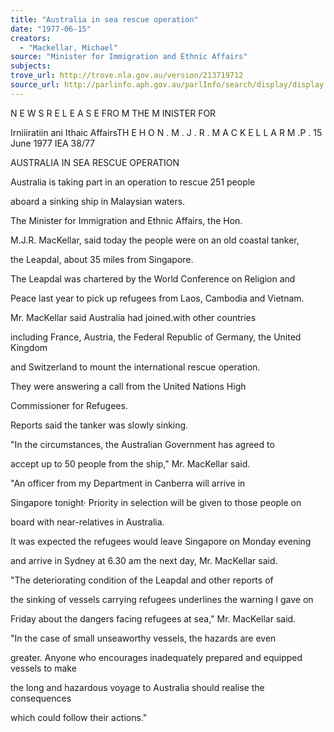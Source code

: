 ```yaml
---
title: "Australia in sea rescue operation"
date: "1977-06-15"
creators:
  - "Mackellar, Michael"
source: "Minister for Immigration and Ethnic Affairs"
subjects:
trove_url: http://trove.nla.gov.au/version/213719712
source_url: http://parlinfo.aph.gov.au/parlInfo/search/display/display.w3p;query=Id%3A%22media/pressrel/HPR08003117%22
---
```


 N E W S  R E L E A S E  FRO M  THE M INISTER FOR 

 Irniiiratiin ani Ithaic AffairsTH E  H O N . M . J . R .  M A C K E L L A R M .P . 15 June 1977 IEA 38/77

 AUSTRALIA IN SEA RESCUE OPERATION

 Australia is taking part in an operation to rescue 251 people 

 aboard a sinking ship in Malaysian waters.

 The Minister for Immigration and Ethnic Affairs, the Hon.

 M.J.R. MacKellar, said today the people were on an old coastal tanker,  

 the Leapdal, about 35 miles from Singapore.

 The Leapdal was chartered by the World Conference on Religion and 

 Peace last year to pick up refugees from Laos, Cambodia and Vietnam.

 Mr. MacKellar said Australia had joined.with other countries 

 including France, Austria, the Federal Republic of Germany, the United Kingdom 

 and Switzerland to mount the international rescue operation.

 They were answering a call from the United Nations High 

 Commissioner for Refugees.

 Reports said the tanker was slowly sinking.

 "In the circumstances, the Australian Government has agreed to 

 accept up to 50 people from the ship," Mr. MacKellar said.

 "An officer from my Department in Canberra will arrive in 

 Singapore tonight· Priority in selection will be given to those people on 

 board with near-relatives in Australia.

 It was expected the refugees would leave Singapore on Monday evening 

 and arrive in Sydney at 6.30 am the next day, Mr. MacKellar said.

 "The deteriorating condition of the Leapdal and other reports of 

 the sinking of vessels carrying refugees underlines the warning I gave on 

 Friday about the dangers facing refugees at sea," Mr. MacKellar said.

 "In the case of small unseaworthy vessels, the hazards are even 

 greater. Anyone who encourages inadequately prepared and equipped vessels to make 

 the long and hazardous voyage to Australia should realise the consequences 

 which could follow their actions."

